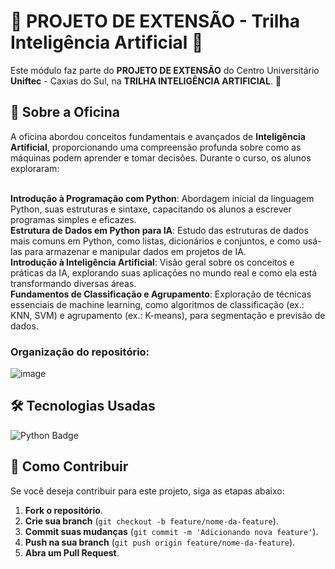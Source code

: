 
# 🌟 PROJETO DE EXTENSÃO - Trilha Inteligência Artificial 🌟
Este módulo faz parte do **PROJETO DE EXTENSÃO** do Centro Universitário **Uniftec** - Caxias do Sul, na **TRILHA INTELIGÊNCIA ARTIFICIAL**. 🚀

## 📜 Sobre a Oficina
A oficina abordou conceitos fundamentais e avançados de **Inteligência Artificial**, proporcionando uma compreensão profunda sobre como as máquinas podem aprender e tomar decisões. Durante o curso, os alunos exploraram:<br><br>

**Introdução à Programação com Python**: Abordagem inicial da linguagem Python, suas estruturas e sintaxe, capacitando os alunos a escrever programas simples e eficazes.<br>
**Estrutura de Dados em Python para IA**: Estudo das estruturas de dados mais comuns em Python, como listas, dicionários e conjuntos, e como usá-las para armazenar e manipular dados em projetos de IA.<br>
**Introdução à Inteligência Artificial**: Visão geral sobre os conceitos e práticas da IA, explorando suas aplicações no mundo real e como ela está transformando diversas áreas.<br>
**Fundamentos de Classificação e Agrupamento**: Exploração de técnicas essenciais de machine learning, como algoritmos de classificação (ex.: KNN, SVM) e agrupamento (ex.: K-means), para segmentação e previsão de dados.<br>


### Organização do repositório:
![image](https://github.com/user-attachments/assets/d3a293a9-ba3b-42a0-90e3-712b5fb56f0c)


## 🛠 Tecnologias Usadas
![Python Badge](https://img.shields.io/badge/Python-3776ab?style=for-the-badge&logo=python&logoColor=white)

## 🤝 Como Contribuir
Se você deseja contribuir para este projeto, siga as etapas abaixo:

1. **Fork o repositório**.
2. **Crie sua branch** (`git checkout -b feature/nome-da-feature`).
3. **Commit suas mudanças** (`git commit -m 'Adicionando nova feature'`).
4. **Push na sua branch** (`git push origin feature/nome-da-feature`).
5. **Abra um Pull Request**.

